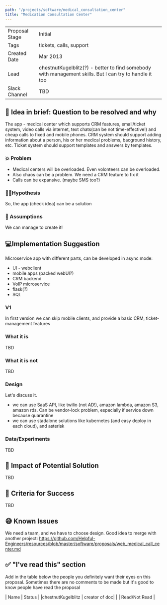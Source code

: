 ```yaml
---
path: "/projects/software/medical_consultation_center"
title: "Medication Consultation Center"
---
```


| | |
|-|-|
| Proposal Stage |  Initial   |
| Tags           |  tickets, calls, support    |
| Created Date   |  Mar 2013    |
| Lead           |  chestnutKugelblitz(?) - better to find somebody with management skills. But I can try to handle it  too |
| Slack Channel  |   TBD     |

## 📃 Idea in brief: Question to be resolved and why

The app - medical center which supports CRM features, email/ticket system, video calls via internet, text chats(can be not time-effective!) and cheap calls to fixed and mobile phones.
CRM system should support adding information about a person, his or her medical problems, bacground history, etc.
Ticket system should support templates and answers by templates. 

### 💥 Problem

* Medical centers will be overloaded. Even volonteers can be overloaded.
* Also chaos can be a problem. We need a CRM feature to fix it
* Calls can be expansive. (maybe SMS too?) 

### 👨‍🔬Hypothesis
So, the app (check idea) can be a solution

### 🤔 Assumptions

We can manage to create it!

## 💻Implementation Suggestion

Microservice app with different parts, can be developed in async mode:

* UI - webclient
* mobile apps (packed webUI?)
* CRM backend
* VoIP microservice
* flask(?)
* SQL

### V1
In first version we can skip mobile clients, and provide a basic CRM, ticket-management features

### What it is
TBD

### What it is not
TBD

### Design
Let's discuss it.
* we can use SaaS API, like twilio (not AD!), amazon lambda, amazon S3, amazon rds. Can be vendor-lock problem, especially if service down because quarantine
* we can use stadalone solutions like kubernetes (and easy deploy in each cloud), and asterisk 

### Data/Experiments
TBD

## 💪 Impact of Potential Solution
TBD

## 🙌 Criteria for Success
TBD

## 😅 Known Issues
We need a team, and we have to choose design. 
Good idea to merge with another project: https://github.com/Helpful-Engineers/resources/blob/master/software/proposals/web_medical_call_center.md

## ✅ "I've read this" section
Add in the table below the people you definitely want their eyes on this proposal. Sometimes there are no comments to be made but it's good to know people have read the proposal

| Name | Status |
|chestnutKugelblitz | creator of doc|
|  |  Read/Not Read    |
